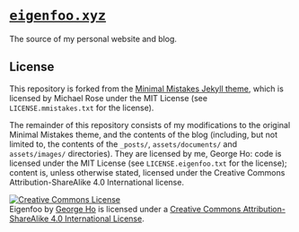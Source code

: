 # [`eigenfoo.xyz`](https://eigenfoo.xyz/)

The source of my personal website and blog.

## License

This repository is forked from the [Minimal Mistakes Jekyll
theme](https://github.com/mmistakes/minimal-mistakes), which is licensed by
Michael Rose under the MIT License (see `LICENSE.mmistakes.txt` for the
license).

The remainder of this repository consists of my modifications to the original
Minimal Mistakes theme, and the contents of the blog (including, but not limited
to, the contents of the `_posts/`, `assets/documents/` and `assets/images/`
directories). They are licensed by me, George Ho: code is licensed under the MIT
License (see `LICENSE.eigenfoo.txt` for the license); content is, unless
otherwise stated, licensed under the Creative Commons Attribution-ShareAlike 4.0
International license.

<a rel="license" href="http://creativecommons.org/licenses/by-sa/4.0/"><img alt="Creative Commons License" style="border-width:0" src="https://i.creativecommons.org/l/by-sa/4.0/88x31.png" /></a><br /><span xmlns:dct="http://purl.org/dc/terms/" property="dct:title">Eigenfoo</span> by <a xmlns:cc="http://creativecommons.org/ns#" href="https://eigenfoo.xyz/" property="cc:attributionName" rel="cc:attributionURL">George Ho</a> is licensed under a <a rel="license" href="http://creativecommons.org/licenses/by-sa/4.0/">Creative Commons Attribution-ShareAlike 4.0 International License</a>.
